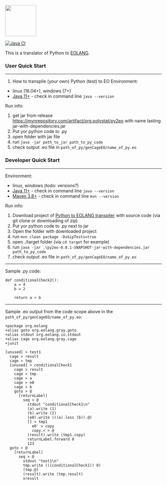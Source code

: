 
<img src="https://www.yegor256.com/images/books/elegant-objects/cactus.svg" height="100px" />

[![Java CI](https://github.com/polystat/py2eo/actions/workflows/github-ci.yml/badge.svg)](https://github.com/polystat/py2eo/actions/workflows/github-ci.yml)

This is a translator of Python to [EOLANG](https://www.eolang.org).

### User Quick Start ###
----
1. How to transpile (your own) Python (test) to EO
Environment:
* linux (16.04+), windows (7+)
* [Java 11+](https://download.java.net/openjdk/jdk11/ri/openjdk-11+28_windows-x64_bin.zip) - check in command line `java --version`

Run info:
1. get jar from release https://mvnrepository.com/artifact/org.polystat/py2eo with name lasting jar-with-dependencies.jar
2. Put yor python code to .py
3. open folder with jar file
4. run `java -jar path_to_jar path_to_py_code`
5. check output .eo file in `path_of_py/genCageEO/name_of_py.eo`


### Developer Quick Start ###
----
Environment:
* linux, windows (todo: versions?)
* [Java 11+](https://download.java.net/openjdk/jdk11/ri/openjdk-11+28_windows-x64_bin.zip) - check in command line `java --version`
* [Maven 3.8+](https://maven.apache.org/download.cgi) - check in command line `mvn --version`

Run info:
1. Download project of [Python to EOLANG transpiler](https://github.com/polystat/py2eo) with source code (via git clone or downloading of zip)
2. Put yor python code to .py next to jar
3. Open the folder with downloaded project
4. run `mvn clean package -DskipTests=true`
5. open ./target folder (via `cd target` for example)
6. run `java -jar .\py2eo-0.0.1-SNAPSHOT-jar-with-dependencies.jar path_to_py_code `
7. check output .eo file in `path_of_py/genCageEO/name_of_py.eo`


-----
Sample .py code:
```
def conditionalCheck2():
    a = 4
    b = 2

    return a > b
```
-----
Sample .eo output from the code scope above in the `path_of_py/genCageEO/name_of_py.eo`:
```
+package org.eolang
+alias goto org.eolang.gray.goto
+alias stdout org.eolang.io.stdout
+alias cage org.eolang.gray.cage
+junit

[unused] > test1
  cage > result
  cage > tmp
  [unused] > conditionalCheck1
    cage > result
    cage > tmp
    cage > a
    cage > e0
    cage > b
    goto > @
      [returnLabel]
        seq > @
          stdout "conditionalCheck1\n"
          (a).write (1)
          (b).write (2)
          (e0).write (((a).less (b)).@)
          [] > tmp1
            e0' > copy
            copy.< > @
          (result).write (tmp1.copy)
          returnLabel.forward 0
          123
  goto > @
    [returnLabel]
      seq > @
        stdout "test1\n"
        tmp.write (((conditionalCheck1)) 0)
        (tmp.@)
        (result).write (tmp.result)
        xresult
```


